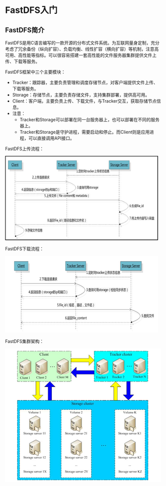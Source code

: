 # FastDFS入门

## FastDFS简介

FastDFS是用C语言编写的一款开源的分布式文件系统。为互联网量身定制，充分考虑了冗余备份（纵向扩容）、负载均衡、线性扩容（横向扩容）等机制，注意高可用、高性能等指标。可以很容易搭建一套高性能的文件服务器集群提供文件上传、下载等服务。

FastDFS框架中三个主要模块：

*   Tracker：跟踪器，主要负责管理和调度存储节点，对客户端提供文件上传、下载等服务。
*   Storage：存储节点，主要负责存储文件，支持集群部署，提供高可用。
*   Client：客户端，主要负责上传、下载文件，与Tracker交互，获取存储节点信息。
*   注意：
    *   Tracker和Storage可以部署在同一台服务器上，也可以部署在不同的服务器上。
    *   Tracker和Storage是守护进程，需要启动和停止。而Client则是应用进程，可以直接调用API接口。

FastDFS上传流程：

![FastDFS上传流程](resources/fastdfs_upload_flow.png)

FastDFS下载流程：

![FastDFS下载流程](resources/fastdfs_download_flow.png)

FastDFS集群架构：

![FastDFS集群架构](resources/fastdfs_cluster_arch.png)
